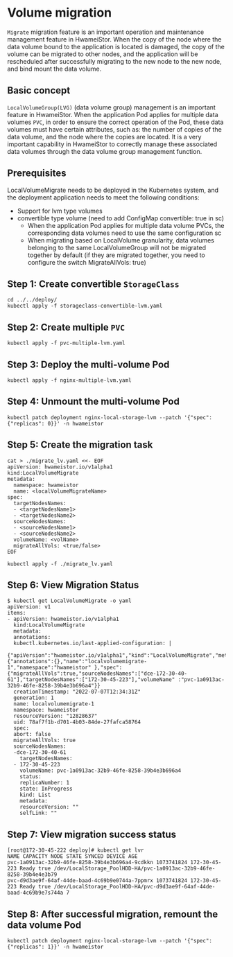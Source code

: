 # Volume migration

`Migrate` migration feature is an important operation and maintenance management feature in HwameiStor. When the copy of the node where the data volume bound to the application is located is damaged, the copy of the volume can be migrated to other nodes, and the application will be rescheduled after successfully migrating to the new node to the new node, and bind mount the data volume.

## Basic concept

`LocalVolumeGroup(LVG)` (data volume group) management is an important feature in HwameiStor. When the application Pod applies for multiple data volumes `PVC`, in order to ensure the correct operation of the Pod, these data volumes must have certain attributes, such as: the number of copies of the data volume, and the node where the copies are located. It is a very important capability in HwameiStor to correctly manage these associated data volumes through the data volume group management function.

## Prerequisites

LocalVolumeMigrate needs to be deployed in the Kubernetes system, and the deployment application needs to meet the following conditions:

* Support for lvm type volumes
* convertible type volume (need to add ConfigMap convertible: true in sc)
    * When the application Pod applies for multiple data volume PVCs, the corresponding data volumes need to use the same configuration sc
    * When migrating based on LocalVolume granularity, data volumes belonging to the same LocalVolumeGroup will not be migrated together by default (if they are migrated together, you need to configure the switch MigrateAllVols: true)

## Step 1: Create convertible `StorageClass`

```console
cd ../../deploy/
kubectl apply -f storageclass-convertible-lvm.yaml
```

## Step 2: Create multiple `PVC`

```console
kubectl apply -f pvc-multiple-lvm.yaml
```

## Step 3: Deploy the multi-volume Pod

```console
kubectl apply -f nginx-multiple-lvm.yaml
```

## Step 4: Unmount the multi-volume Pod

```console
kubectl patch deployment nginx-local-storage-lvm --patch '{"spec": {"replicas": 0}}' -n hwameistor
```

## Step 5: Create the migration task

```console
cat > ./migrate_lv.yaml <<- EOF
apiVersion: hwameistor.io/v1alpha1
kind:LocalVolumeMigrate
metadata:
  namespace: hwameistor
  name: <localVolumeMigrateName>
spec:
  targetNodesNames:
  - <targetNodesName1>
  - <targetNodesName2>
  sourceNodesNames:
  - <sourceNodesName1>
  - <sourceNodesName2>
  volumeName: <volName>
  migrateAllVols: <true/false>
EOF
```

```console
kubectl apply -f ./migrate_lv.yaml
```

## Step 6: View Migration Status

```console
$ kubectl get LocalVolumeMigrate -o yaml
apiVersion: v1
items:
- apiVersion: hwameistor.io/v1alpha1
  kind:LocalVolumeMigrate
  metadata:
  annotations:
  kubectl.kubernetes.io/last-applied-configuration: |
  {"apiVersion":"hwameistor.io/v1alpha1","kind":"LocalVolumeMigrate","metadata":{"annotations":{},"name":"localvolumemigrate-1","namespace":"hwameistor" },"spec":{"migrateAllVols":true,"sourceNodesNames":["dce-172-30-40-61"],"targetNodesNames":["172-30-45-223"],"volumeName" :"pvc-1a0913ac-32b9-46fe-8258-39b4e3b696a4"}}
  creationTimestamp: "2022-07-07T12:34:31Z"
  generation: 1
  name: localvolumemigrate-1
  namespace: hwameistor
  resourceVersion: "12828637"
  uid: 78af7f1b-d701-4b03-84de-27fafca58764
  spec:
  abort: false
  migrateAllVols: true
  sourceNodesNames:
  -dce-172-30-40-61
    targetNodesNames:
  - 172-30-45-223
    volumeName: pvc-1a0913ac-32b9-46fe-8258-39b4e3b696a4
    status:
    replicaNumber: 1
    state: InProgress
    kind: List
    metadata:
    resourceVersion: ""
    selfLink: ""
```

## Step 7: View migration success status

```console
[root@172-30-45-222 deploy]# kubectl get lvr
NAME CAPACITY NODE STATE SYNCED DEVICE AGE
pvc-1a0913ac-32b9-46fe-8258-39b4e3b696a4-9cdkkn 1073741824 172-30-45-223 Ready true /dev/LocalStorage_PoolHDD-HA/pvc-1a0913ac-32b9-46fe-8258-39b4e4e3b79
pvc-d9d3ae9f-64af-44de-baad-4c69b9e0744a-7ppmrx 1073741824 172-30-45-223 Ready true /dev/LocalStorage_PoolHDD-HA/pvc-d9d3ae9f-64af-44de-baad-4c69b9e7s744a 7
```

## Step 8: After successful migration, remount the data volume Pod

```console
kubectl patch deployment nginx-local-storage-lvm --patch '{"spec": {"replicas": 1}}' -n hwameistor
```